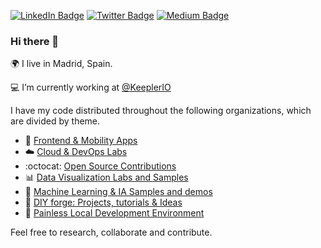 [![LinkedIn Badge](https://img.shields.io/badge/LinkedIn-blue?logo=Linkedin&logoColor=blue&labelColor=white)](https://www.linkedin.com/in/manueleusebiodepazcarmona/)
[![Twitter Badge](https://img.shields.io/badge/Twitter-blue?logo=twitter&logoColor=white&link=https://twitter.com/@manueldepaz)](https://twitter.com/@manueldepaz)
[![Medium Badge](https://img.shields.io/badge/Medium-black?logo=Medium&logoColor=Red&labelColor=black)](https://www.medium.com/@manueldepaz)

### Hi there 👋

🌍 I live in Madrid, Spain.

💻 I’m currently working at [@KeeplerIO](https://github.com/KeeplerIO)

I have my code distributed throughout the following organizations, which are divided by theme.
 
* 📱 [Frontend & Mobility Apps](https://github.com/Mobile-hub)
* ☁️ [Cloud & DevOps Labs](https://github.com/Cloud-DevOps-Labs)
* :octocat: [Open Source Contributions](https://github.com/open-source-purposals)
* 📊 [Data Visualization Labs and Samples](https://github.com/Data-Viz-Labs)
* 🧠 [Machine Learning & IA Samples and demos](https://github.com/Machine-Learning-Labs)
* 🤖 [DIY forge: Projects, tutorials & Ideas](https://github.com/diy-forge)
* 🐳 [Painless Local Development Environment](https://github.com/painless-local-development)


<!-- thanks to: https://gfycat.com/eminentunfinisheddobermanpinscher-windows-10-animated-wallpaper-video-wallpapers -->
Feel free to research, collaborate and contribute.
